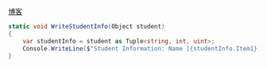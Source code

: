 [博客](https://www.cnblogs.com/unity3ds/p/11641582.html)

``` c#
static void WriteStudentInfo(Object student)
{
    var studentInfo = student as Tuple<string, int, uint>;
    Console.WriteLine($"Student Information: Name [{studentInfo.Item1}], Age [{studentInfo.Item2}], Height [{studentInfo.Item3}]");
}
```
